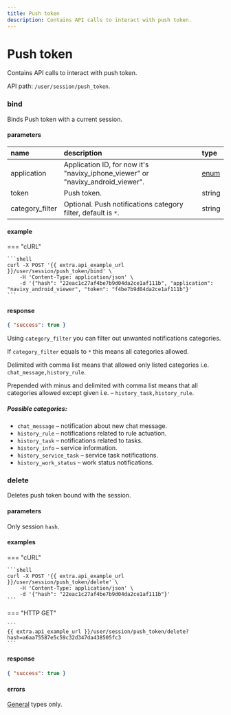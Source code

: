 ```yaml
---
title: Push token
description: Contains API calls to interact with push token.
---
```


# Push token

Contains API calls to interact with push token.

API path: `/user/session/push_token`.

### bind

Binds Push token with a current session.

#### parameters

| name | description | type |
| :----- | :-----  | :----- |
| application | Application ID, for now it's "navixy_iphone_viewer" or "navixy_android_viewer". | [enum](../../../../getting-started.md#data-types) |
| token | Push token. | string |
| category_filter | Optional. Push notifications category filter, default is `*`. | string |

#### example

=== "cURL"

    ```shell
    curl -X POST '{{ extra.api_example_url }}/user/session/push_token/bind' \
        -H 'Content-Type: application/json' \ 
        -d '{"hash": "22eac1c27af4be7b9d04da2ce1af111b", "application": "navixy_android_viewer", "token": "f4be7b9d04da2ce1af111b"}'
    ```

#### response

```json
{ "success": true }
```

Using `category_filter` you can filter out unwanted notifications categories.

If `category_filter` equals to `*` this means all categories allowed.

Delimited with comma list means that allowed only listed categories i.e. `chat_message,history_rule`.

Prepended with minus and delimited with comma list means that all categories allowed except given i.e. – `history_task,history_rule`.

##### Possible categories:

* `chat_message` – notification about new chat message.
* `history_rule` – notifications related to rule actuation.
* `history_task` – notifications related to tasks.
* `history_info` – service information.
* `history_service_task` – service task notifications.
* `history_work_status` – work status notifications.

### delete

Deletes push token bound with the session.

#### parameters

Only session `hash`.

#### examples

=== "cURL"

    ```shell
    curl -X POST '{{ extra.api_example_url }}/user/session/push_token/delete' \
        -H 'Content-Type: application/json' \ 
        -d '{"hash": "22eac1c27af4be7b9d04da2ce1af111b"}'
    ```
    
=== "HTTP GET"

    ```
    {{ extra.api_example_url }}/user/session/push_token/delete?hash=a6aa75587e5c59c32d347da438505fc3
    ```

#### response

```json
{ "success": true }
```

#### errors

[General](../../../../getting-started.md#error-codes) types only.